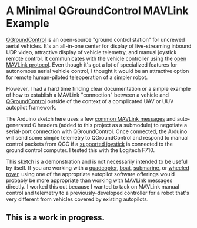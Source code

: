 # A Minimal QGroundControl MAVLink Example

[QGroundControl](http://qgroundcontrol.com/) is an open-source
"ground control station" for uncrewed aerial vehicles. It's an all-in-one center for display of live-streaming inbound UDP video, attractive display of vehicle telemetry, and manual joystick remote control. It communicates with the vehicle controller using the [open MAVLink protocol](https://mavlink.io/). Even though it's got a lot of specialized features for autonomous aerial vehicle control, I thought it would be an attractive option for remote human-piloted teleoperation of a simpler robot. 

However, I had a hard time finding clear documentation or a simple example of how to establish a MAVLink "connection" between a vehicle and [QGroundControl](http://qgroundcontrol.com/) outside of the context of a complicated UAV or UUV autopilot framework. 

The Arduino sketch here uses a few [common MAVLink messages](https://mavlink.io/en/messages/common.html) and auto-generated C headers (added to this project as a submodule) to negotiate a serial-port connection with QGroundControl. Once connected, the Arduino will send some simple telemetry to QGroundControl and respond to manual control packets from QGC if a [supported joystick](https://docs.qgroundcontrol.com/en/SetupView/Joystick.html#supported-joysticks) is connected to the ground control computer. I tested this with the Logitech F710.

This sketch is a demonstration and is not necessarily intended to be useful by itself. If you are working with a [quadcopter](http://px4.io/), [boat](https://discuss.ardupilot.org/t/rover-3-0-0-release/8267), [submarine](https://github.com/bluerobotics/ardusub/), or [wheeled rover](https://discuss.ardupilot.org/t/rover-3-0-0-release/8267), using one of the appropriate autopilot software offerings would probably be more appropriate than working with MAVLink messages directly. I worked this out because I wanted to tack on MAVLink manual control and telemetry to a previously-developed controller for a robot that's very different from vehicles covered by existing autopilots.

## This is a work in progress.
